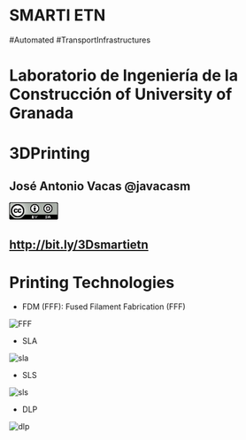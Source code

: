 # SMARTI ETN

#Automated #TransportInfrastructures

# Laboratorio de Ingeniería de la Construcción of University of Granada

# 3DPrinting

## José Antonio Vacas @javacasm

![CCbySA](images/CCbySQ_88x31.png)

## http://bit.ly/3Dsmartietn

# Printing Technologies


* FDM (FFF): Fused Filament Fabrication (FFF) 

![FFF](http://i.blogs.es/c48dd9/650_1000_300px-fdm_by_zureks/450_1000.png)

* SLA

![sla](http://www.extremetech.com/wp-content/uploads/2015/10/3d-printing-2.jpg)

* SLS

![sls](https://www.additive.blog/wp-content/uploads/2017/03/SLS-laser-sintering-scheme-how-works-3d-printing.jpg)

* DLP

![dlp](http://g03.a.alicdn.com/kf/HTB1w9ShIVXXXXXhaFXXq6xXFXXXa/Cost-effective-New-design-desktop-open-source-durable-precise-DIY-DLP-3d-printer-full-kit-excluding.jpg)


